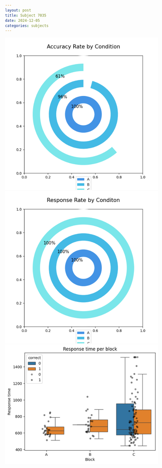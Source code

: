 ```yaml
---
layout: post
title: Subject 7035
date: 2024-12-05
categories: subjects
---
```


![](data/7035/run-3/7035_accuracy_rate.png)
![](data/7035/run-3/7035_response_rate.png)
![](data/7035/run-3/7035_rt.png)
